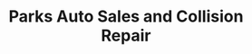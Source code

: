 ---
title: "Parks Auto Sales and Collision Repair"
url: /weaverville/parks-auto-sales-and-collision-repair/
shop: Autowerkstatt
---